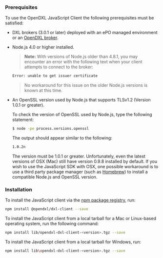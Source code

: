 ### Prerequisites

To use the OpenDXL JavaScript Client the following prerequisites must be
satisfied:

* DXL brokers (3.0.1 or later) deployed with an ePO managed environment or an
  [OpenDXL broker](https://github.com/opendxl/opendxl-broker).

* Node.js 4.0 or higher installed.

  >  **Note:** With versions of Node.js older than 4.8.1, you may encounter an
  > error with the following text when your client attempts to connect to the
  > broker:

  ```sh
  Error: unable to get issuer certificate
  ```

  > No workaround for this issue on the older Node.js versions is known at this
  > time.

* An OpenSSL version used by Node.js that supports TLSv1.2 (Version 1.0.1 or
  greater).

  To check the version of OpenSSL used by Node.js, type the following statement:

  ```sh
  $ node -pe process.versions.openssl
  ```

  The output should appear similar to the following:

  ```sh
  1.0.2n
  ```

  The version must be 1.0.1 or greater. Unfortunately, even the latest
  versions of OSX (Mac) still have version 0.9.8 installed by default. If you
  wish to use the JavaScript SDK with OSX, one possible workaround is to use a
  third party package manager (such as [Homebrew](http://brew.sh/)) to install
  a compatible Node.js and OpenSSL version.

### Installation

To install the JavaScript client via the
[npm package registry](https://www.npmjs.com/package/@opendxl/dxl-client), run:

```sh
npm install @opendxl/dxl-client --save
```

To install the JavaScript client from a local tarball for a Mac or
Linux-based operating system, run the following command:

```sh
npm install lib/opendxl-dxl-client-<version>.tgz --save
```

To install the JavaScript client from a local tarball for Windows, run:

```sh
npm install lib\opendxl-dxl-client-<version>.tgz --save
```
